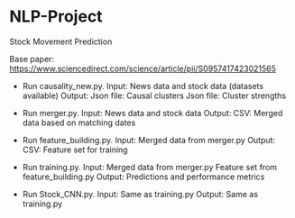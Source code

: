# NLP-Project
Stock Movement Prediction

Base paper: https://www.sciencedirect.com/science/article/pii/S0957417423021565

- Run causality_new.py.
	Input: News data and stock data (datasets available)
	Output: Json file: Causal clusters
		Json file: Cluster strengths

- Run merger.py.
	Input: News data and stock data
	Output: CSV: Merged data based on matching dates

- Run feature_building.py.
	Input: Merged data from merger.py
	Output: CSV: Feature set for training

- Run training.py.
	Input: Merged data from merger.py
	       Feature set from feature_building.py
	Output: Predictions and performance metrics

- Run Stock_CNN.py.
	Input: Same as training.py
	Output: Same as training.py
